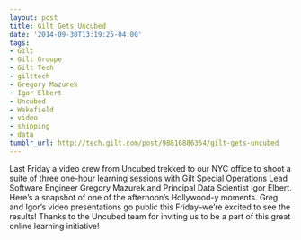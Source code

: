 ```yaml
---
layout: post
title: Gilt Gets Uncubed
date: '2014-09-30T13:19:25-04:00'
tags:
- Gilt
- Gilt Groupe
- Gilt Tech
- gilttech
- Gregory Mazurek
- Igor Elbert
- Uncubed
- Wakefield
- video
- shipping
- data
tumblr_url: http://tech.gilt.com/post/98816886354/gilt-gets-uncubed
---
```


Last Friday a video crew from Uncubed trekked to our NYC office to shoot a suite of three one-hour learning sessions with Gilt Special Operations Lead Software Engineer Gregory Mazurek and Principal Data Scientist Igor Elbert. Here’s a snapshot of one of the afternoon’s Hollywood-y moments. Greg and Igor’s video presentations go public this Friday–we’re excited to see the results! Thanks to the Uncubed team for inviting us to be a part of this great online learning initiative!
